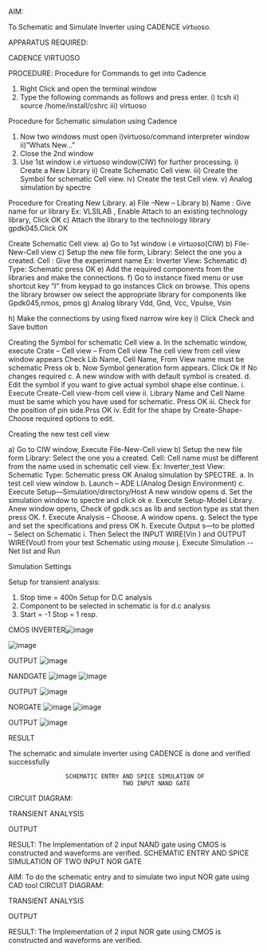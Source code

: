 

AIM:

To Schematic and Simulate Inverter using CADENCE virtuoso.

APPARATUS REQUIRED:

CADENCE VIRTUOSO

PROCEDURE:
Procedure for Commands to get into Cadence
1.	Right Click and open the terminal window
2.	Type the following commands as follows and press enter.
i)	tcsh
ii)	source /home/install/cshrc
iii)	virtuoso

Procedure for Schematic simulation using Cadence
1.	Now two windows must open i)virtuoso/command interpreter window ii)”Whats New…"
2.	Close the 2nd window
3.	Use 1st window i.e virtuoso window(CIW) for further processing.
i)	Create a New Library
ii)	Create Schematic Cell view.
iii)	Create the Symbol for schematic Cell view.
iv)	Create the test Cell view.
v)	Analog simulation by spectre

Procedure for Creating New Library.
a)	File –New – Library
b)	Name : Give name for ur library Ex: VLSILAB , Enable Attach to an existing technology library, Click OK
c)	Attach the library to the technology library gpdk045.Click OK

Create Schematic Cell view.
a)	Go to 1st window i.e virtuoso(CIW)
b)	File-New-Cell view
c)	Setup the new file form, Library: Select the one you a created. Cell : Give the experiment name Ex:
Inverter View: Schematic
d)	Type: Schematic press OK
e)	Add the required components from the libraries and make the connections.
f)	Go to instance fixed menu or use shortcut key “I” from keypad to go instances Click on browse. This opens the library browser ow select the appropriate library for components like Gpdk045,nmos, pmos
g)	Analog library Vdd, Gnd, Vcc, Vpulse, Vsin
 
h)	Make the connections by using fixed narrow wire key
i)	Click Check and Save button

Creating the Symbol for schematic Cell view
a.	In the schematic window, execute Crate – Cell view – From Cell view The cell view from cell view window appears Check Lib Name, Cell Name, From View name must be schematic Press ok
b.	Now Symbol generation form appears. Click Ok If No changes required
c.	A new window with with default symbol is created.
d.	Edit the symbol if you want to give actual symbol shape else continue.
i.	Execute Create-Cell view-from cell view
ii.	Library Name and Cell Name must be same which you have used for schematic. Press OK
iii.	Check for the position of pin side.Prss OK
iv.	Edit for the shape by Create-Shape-Choose required options to edit.

Creating the new test cell view

a)	Go to CIW window, Execute File-New-Cell view
b)	Setup the new file form
Library: Select the one you a created.
Cell: Cell name must be different from the name used in schematic cell view. Ex: Inverter_test View: Schematic
Type: Schematic press OK Analog simulation by SPECTRE.
a.	In test cell view window
b.	Launch – ADE L(Analog Design Environment)
c.	Execute Setup—Simulation/directory/Host A new window opens
d.	Set the simulation window to spectre and click ok
e.	Execute Setup-Model Library. Anew window opens, Check of gpdk.scs as lib and section type as stat then press OK.
f.	Execute Analysis – Choose. A window opens.
g.	Select the type and set the specifications and press OK
h.	Execute Output s—to be plotted – Select on Schematic
i.	Then Select the INPUT WIRE(Vin ) and OUTPUT WIRE(Vout) from your test Schematic using mouse
j.	Execute Simulation -- Net list and Run

Simulation Settings

Setup for transient analysis:
1.	Stop time = 400n Setup for D.C analysis
2.	Component to be selected in schematic is for d.c analysis
3.	Start = -1 Stop = 1 resp.

CMOS INVERTER![image](https://github.com/TamilSelviSK/VLSI-LAB-EXP-6/assets/118039197/f9479ff9-1c5a-466a-8739-1a5dfca6899f)

![image](https://github.com/TamilSelviSK/VLSI-LAB-EXP-6/assets/118039197/0003386b-5441-464a-b02a-168cfeb04489)
 

 

OUTPUT
![image](https://github.com/TamilSelviSK/VLSI-LAB-EXP-6/assets/118039197/fa61fc42-3fa7-43ab-9e0c-4407273a5f12)

 

 
NANDGATE
![image](https://github.com/TamilSelviSK/VLSI-LAB-EXP-6/assets/118039197/e5d6206e-a272-48e2-a431-648d6212c032)
![image](https://github.com/TamilSelviSK/VLSI-LAB-EXP-6/assets/118039197/bb7e57f0-3da4-4023-8738-8bd1fe7074dd)

 

 
OUTPUT
![image](https://github.com/TamilSelviSK/VLSI-LAB-EXP-6/assets/118039197/ae52dd24-1daf-4050-9b28-b31e0fc2298e)

NORGATE
![image](https://github.com/TamilSelviSK/VLSI-LAB-EXP-6/assets/118039197/9c0b7d4c-2355-4f5e-8473-b85673edfe24)
![image](https://github.com/TamilSelviSK/VLSI-LAB-EXP-6/assets/118039197/4b51f87c-b379-4bdb-8a47-b56d5ebc2c27)


 

 

OUTPUT
![image](https://github.com/TamilSelviSK/VLSI-LAB-EXP-6/assets/118039197/9511f3c9-ed1b-40bc-a5ae-efa098f58cff)

 

 
RESULT

The schematic and simulate inverter using CADENCE is done and verified successfully

























                	SCHEMATIC ENTRY AND SPICE SIMULATION OF	
       	    	      	            TWO INPUT NAND GATE 
CIRCUIT DIAGRAM: 








TRANSIENT ANALYSIS


OUTPUT
 
  RESULT:
The Implementation of 2 input NAND gate using CMOS  is constructed and waveforms are verified.
SCHEMATIC ENTRY AND SPICE SIMULATION OF	
TWO INPUT NOR GATE
 
AIM:
To do the schematic entry and to simulate two input NOR gate using CAD tool
CIRCUIT DIAGRAM:





TRANSIENT ANALYSIS

OUTPUT
 
 
 RESULT:
The Implementation of 2 input NOR gate using CMOS  is constructed and waveforms are verified.
